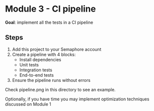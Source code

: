 # Module 3 - CI pipeline

**Goal**: implement all the tests in a CI pipeline

## Steps

1. Add this project to your Semaphore account
2. Create a pipeline with 4 blocks:
   - Install dependencies
   - Unit tests
   - Integration tests
   - End-to-end tests
3. Ensure the pipeline runs without errors

Check pipeline.png in this directory to see an example.

Optionally, if you have time you may implement optimization techniques discussed on Module 1
